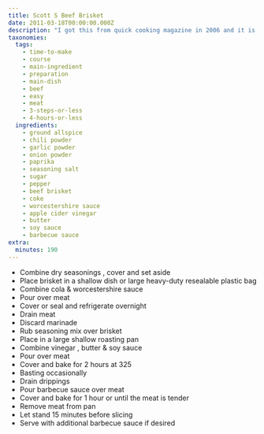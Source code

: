 ```yaml
---
title: Scott S Beef Brisket
date: 2011-03-18T00:00:00.000Z
description: "I got this from quick cooking magazine in 2006 and it is fantastic!  this is the only way i'll fix brisket.  my kids love it!  dh says it's the best he's ever had!  made this with my recipe stir fry cabbage plus more (#451085) for st. patrick's day 2011.\r\n\r\nthis is a fresh brisket, not a corned beef brisket.  prep time does not include overnight marinade.  you can lighten this up by using diet coke, margarine or olive oil and low or no sugar bbq sauce.  ya'll let me know what you think!"
taxonomies:
  tags:
    - time-to-make
    - course
    - main-ingredient
    - preparation
    - main-dish
    - beef
    - easy
    - meat
    - 3-steps-or-less
    - 4-hours-or-less
  ingredients:
    - ground allspice
    - chili powder
    - garlic powder
    - onion powder
    - paprika
    - seasoning salt
    - sugar
    - pepper
    - beef brisket
    - coke
    - worcestershire sauce
    - apple cider vinegar
    - butter
    - soy sauce
    - barbecue sauce
extra:
  minutes: 190
---
```

 - Combine dry seasonings , cover and set aside
 - Place brisket in a shallow dish or large heavy-duty resealable plastic bag
 - Combine cola & worcestershire sauce
 - Pour over meat
 - Cover or seal and refrigerate overnight
 - Drain meat
 - Discard marinade
 - Rub seasoning mix over brisket
 - Place in a large shallow roasting pan
 - Combine vinegar , butter & soy sauce
 - Pour over meat
 - Cover and bake for 2 hours at 325
 - Basting occasionally
 - Drain drippings
 - Pour barbecue sauce over meat
 - Cover and bake for 1 hour or until the meat is tender
 - Remove meat from pan
 - Let stand 15 minutes before slicing
 - Serve with additional barbecue sauce if desired
